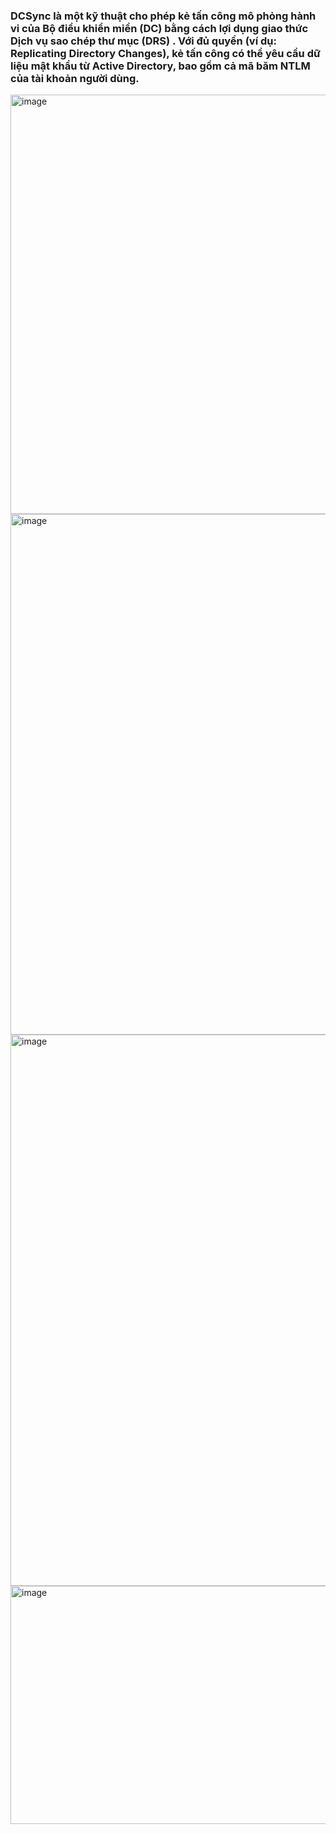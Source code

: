 ### DCSync là một kỹ thuật cho phép kẻ tấn công mô phỏng hành vi của Bộ điều khiển miền (DC) bằng cách lợi dụng giao thức Dịch vụ sao chép thư mục (DRS) . Với đủ quyền (ví dụ: Replicating Directory Changes), kẻ tấn công có thể yêu cầu dữ liệu mật khẩu từ Active Directory, bao gồm cả mã băm NTLM của tài khoản người dùng.

<img width="871" height="671" alt="image" src="https://github.com/user-attachments/assets/ef846f52-6f59-4a9f-b6f4-40e9e742153b" />

<img width="882" height="833" alt="image" src="https://github.com/user-attachments/assets/ec2b7507-ac47-47ae-a6a6-392797196aaa" />

<img width="891" height="882" alt="image" src="https://github.com/user-attachments/assets/32b32e8d-ee7c-4388-becb-c06d67f7c40b" />

<img width="880" height="381" alt="image" src="https://github.com/user-attachments/assets/d8a481db-4cf8-4298-a6db-44393f837253" />
